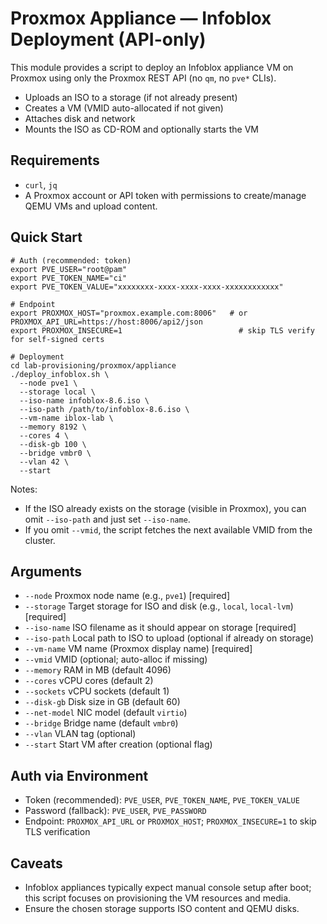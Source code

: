 # Proxmox Appliance — Infoblox Deployment (API-only)

This module provides a script to deploy an Infoblox appliance VM on Proxmox using only the Proxmox REST API (no `qm`, no `pve*` CLIs).

- Uploads an ISO to a storage (if not already present)
- Creates a VM (VMID auto-allocated if not given)
- Attaches disk and network
- Mounts the ISO as CD-ROM and optionally starts the VM

## Requirements
- `curl`, `jq`
- A Proxmox account or API token with permissions to create/manage QEMU VMs and upload content.

## Quick Start
```
# Auth (recommended: token)
export PVE_USER="root@pam"
export PVE_TOKEN_NAME="ci"
export PVE_TOKEN_VALUE="xxxxxxxx-xxxx-xxxx-xxxx-xxxxxxxxxxxx"

# Endpoint
export PROXMOX_HOST="proxmox.example.com:8006"   # or PROXMOX_API_URL=https://host:8006/api2/json
export PROXMOX_INSECURE=1                          # skip TLS verify for self-signed certs

# Deployment
cd lab-provisioning/proxmox/appliance
./deploy_infoblox.sh \
  --node pve1 \
  --storage local \
  --iso-name infoblox-8.6.iso \
  --iso-path /path/to/infoblox-8.6.iso \
  --vm-name iblox-lab \
  --memory 8192 \
  --cores 4 \
  --disk-gb 100 \
  --bridge vmbr0 \
  --vlan 42 \
  --start
```

Notes:
- If the ISO already exists on the storage (visible in Proxmox), you can omit `--iso-path` and just set `--iso-name`.
- If you omit `--vmid`, the script fetches the next available VMID from the cluster.

## Arguments
- `--node`                Proxmox node name (e.g., `pve1`) [required]
- `--storage`             Target storage for ISO and disk (e.g., `local`, `local-lvm`) [required]
- `--iso-name`            ISO filename as it should appear on storage [required]
- `--iso-path`            Local path to ISO to upload (optional if already on storage)
- `--vm-name`             VM name (Proxmox display name) [required]
- `--vmid`                VMID (optional; auto-alloc if missing)
- `--memory`              RAM in MB (default 4096)
- `--cores`               vCPU cores (default 2)
- `--sockets`             vCPU sockets (default 1)
- `--disk-gb`             Disk size in GB (default 60)
- `--net-model`           NIC model (default `virtio`)
- `--bridge`              Bridge name (default `vmbr0`)
- `--vlan`                VLAN tag (optional)
- `--start`               Start VM after creation (optional flag)

## Auth via Environment
- Token (recommended): `PVE_USER`, `PVE_TOKEN_NAME`, `PVE_TOKEN_VALUE`
- Password (fallback): `PVE_USER`, `PVE_PASSWORD`
- Endpoint: `PROXMOX_API_URL` or `PROXMOX_HOST`; `PROXMOX_INSECURE=1` to skip TLS verification

## Caveats
- Infoblox appliances typically expect manual console setup after boot; this script focuses on provisioning the VM resources and media.
- Ensure the chosen storage supports ISO content and QEMU disks.
